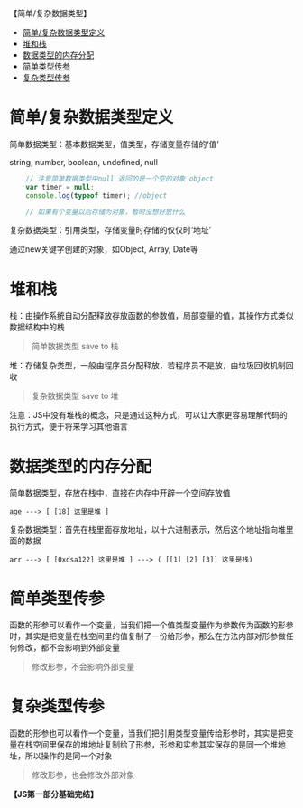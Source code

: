 【简单/复杂数据类型】

- [简单/复杂数据类型定义](#简单复杂数据类型定义)
- [堆和栈](#堆和栈)
- [数据类型的内存分配](#数据类型的内存分配)
- [简单类型传参](#简单类型传参)
- [复杂类型传参](#复杂类型传参)

# 简单/复杂数据类型定义

简单数据类型：基本数据类型，值类型，存储变量存储的‘值’

string, number, boolean, undefined, null

```js
	// 注意简单数据类型中null 返回的是一个空的对象 object
	var timer = null;
	console.log(typeof timer); //object

	// 如果有个变量以后存储为对象，暂时没想好放什么
```
复杂数据类型：引用类型，存储变量时存储的仅仅时‘地址’

通过new关键字创建的对象，如Object, Array, Date等

# 堆和栈

栈：由操作系统自动分配释放存放函数的参数值，局部变量的值，其操作方式类似数据结构中的栈

> 简单数据类型 save to 栈

堆：存储复杂类型，一般由程序员分配释放，若程序员不是放，由垃圾回收机制回收

> 复杂数据类型 save to 堆

注意：JS中没有堆栈的概念，只是通过这种方式，可以让大家更容易理解代码的执行方式，便于将来学习其他语言


# 数据类型的内存分配

简单数据类型，存放在栈中，直接在内存中开辟一个空间存放值

`age ---> [ [18] 这里是堆 ]`

复杂数据类型：首先在栈里面存放地址，以十六进制表示，然后这个地址指向堆里面的数据

`arr ---> [ [0xdsa122] 这里是堆 ] ---> ( [[1] [2] [3]] 这里是栈)`

# 简单类型传参

函数的形参可以看作一个变量，当我们把一个值类型变量作为参数传为函数的形参时，其实是把变量在栈空间里的值复制了一份给形参，那么在方法内部对形参做任何修改，都不会影响到外部变量

> 修改形参，不会影响外部变量

# 复杂类型传参

函数的形参也可以看作一个变量，当我们把引用类型变量传给形参时，其实是把变量在栈空间里保存的堆地址复制给了形参，形参和实参其实保存的是同一个堆地址，所以操作的是同一个对象

> 修改形参，也会修改外部对象


**【JS第一部分基础完结】**